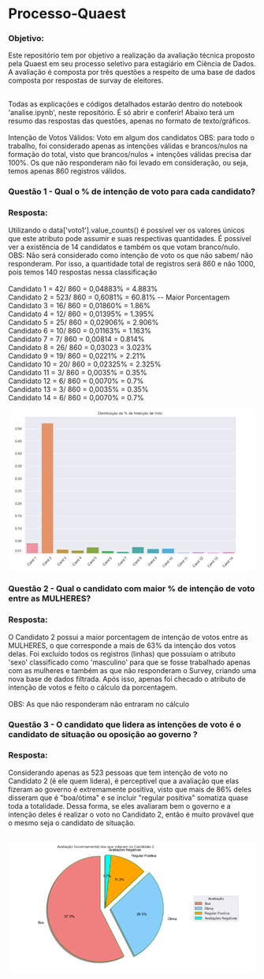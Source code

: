 # Processo-Quaest

### Objetivo: 
Este repositório tem por objetivo a realização da avaliação técnica proposto pela Quaest em seu processo seletivo para estagiário em Ciência de Dados. A avaliação é composta por três questões a respeito de uma base de dados composta por respostas de survay de eleitores.

<br>
Todas as explicações e códigos detalhados estarão dentro do notebook 'analise.ipynb', neste repositório. É só abrir e conferir!
Abaixo terá um resumo das respostas das questões, apenas no formato de texto/gráficos.
 
<br>
<br>
Intenção de Votos Válidos: Voto em algum dos candidatos
OBS: para todo o trabalho, foi considerado apenas as intenções válidas e brancos/nulos na formação do total, visto que brancos/nulos + intenções válidas precisa dar 100%.
Os que não responderam não foi levado em consideração, ou seja, temos apenas 860 registros válidos.

### Questão 1 - Qual o % de intenção de voto para cada candidato?
### Resposta: <br>
Utilizando o data['voto1'].value_counts() é possível ver os valores únicos que este atributo pode assumir e suas respectivas quantidades. É possível ver a existência de 14 candidatos e também os que votam branco/nulo. <br>
OBS: Não será considerado como intenção de voto os que não sabem/ não responderam. Por isso, a quantidade total de registros será 860 e não 1000, pois temos 140 respostas nessa classificação <br> <br>
Candidato 1 = 42/ 860 = 0,04883% = 4.883% <br>
Candidato 2 = 523/ 860 = 0,6081% = 60.81% -- Maior Porcentagem<br>
Candidato 3 = 16/ 860 = 0,01860% = 1.86% <br>
Candidato 4 = 12/ 860 = 0,01395% = 1.395% <br>
Candidato 5 = 25/ 860 = 0,02906% = 2.906% <br>
Candidato 6 = 10/ 860 = 0,01163% = 1.163% <br>
Candidato 7 = 7/ 860 = 0,00814 = 0.814% <br>
Candidato 8 = 26/ 860 = 0,03023 = 3.023% <br>
Candidato 9 = 19/ 860 = 0,0221% = 2.21% <br>
Candidato 10 = 20/ 860 = 0,02325% = 2.325% <br>
Candidato 11 = 3/ 860 = 0,0035% = 0.35% <br>
Candidato 12 = 6/ 860 = 0,0070% = 0.7% <br>
Candidato 13 = 3/ 860 = 0,0035% = 0.35% <br>
Candidato 14 = 6/ 860 = 0,0070% = 0.7% <br>

<p align="center"> 
<img src="./prints/question1.png" >
</p>

### Questão 2 - Qual o candidato com maior % de intenção de voto entre as MULHERES?
### Resposta: <br>

O Candidato 2 possui a maior porcentagem de intenção de votos entre as MULHERES, o que corresponde a mais de 63% da intenção dos votos delas. Foi excluído todos os registros (linhas) que possuíam o atributo 'sexo' classificado como 'masculino' para que se fosse trabalhado apenas com as mulheres e também as que não responderam o Survey, criando uma nova base de dados filtrada. Após isso, apenas foi checado o atributo de intenção de votos e feito o cálculo da porcentagem. <br> <br>
OBS: As que não responderam não entraram no cálculo


### Questão 3 - O candidato que lidera as intenções de voto é o candidato de situação ou oposição ao governo ?
### Resposta: <br>
Considerando apenas as 523 pessoas que tem intenção de voto no Candidato 2 (é ele quem lidera), é perceptível que a avaliação que elas fizeram ao governo é extremamente positiva, visto que mais de 86% deles disseram que é "boa/ótima" e se incluir "regular positiva" somatiza quase toda a totalidade. Dessa forma, se eles avaliaram bem o governo e a intenção deles é realizar o voto no Candidato 2, então é muito provável que o mesmo seja o candidato de situação. <br><br>

<p align="center"> 
<img src="./prints/question3.png" >
</p>
